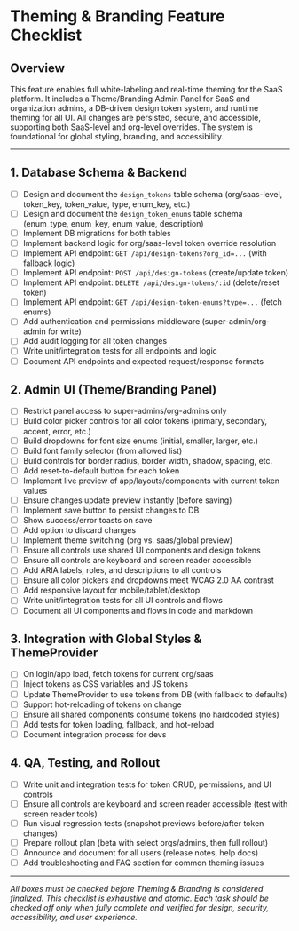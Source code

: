 # Theming & Branding Feature Checklist

## Overview

This feature enables full white-labeling and real-time theming for the SaaS platform. It includes a Theme/Branding Admin Panel for SaaS and organization admins, a DB-driven design token system, and runtime theming for all UI. All changes are persisted, secure, and accessible, supporting both SaaS-level and org-level overrides. The system is foundational for global styling, branding, and accessibility.

---

## 1. Database Schema & Backend
- [ ] Design and document the `design_tokens` table schema (org/saas-level, token_key, token_value, type, enum_key, etc.)
- [ ] Design and document the `design_token_enums` table schema (enum_type, enum_key, enum_value, description)
- [ ] Implement DB migrations for both tables
- [ ] Implement backend logic for org/saas-level token override resolution
- [ ] Implement API endpoint: `GET /api/design-tokens?org_id=...` (with fallback logic)
- [ ] Implement API endpoint: `POST /api/design-tokens` (create/update token)
- [ ] Implement API endpoint: `DELETE /api/design-tokens/:id` (delete/reset token)
- [ ] Implement API endpoint: `GET /api/design-token-enums?type=...` (fetch enums)
- [ ] Add authentication and permissions middleware (super-admin/org-admin for write)
- [ ] Add audit logging for all token changes
- [ ] Write unit/integration tests for all endpoints and logic
- [ ] Document API endpoints and expected request/response formats

## 2. Admin UI (Theme/Branding Panel)
- [ ] Restrict panel access to super-admins/org-admins only
- [ ] Build color picker controls for all color tokens (primary, secondary, accent, error, etc.)
- [ ] Build dropdowns for font size enums (initial, smaller, larger, etc.)
- [ ] Build font family selector (from allowed list)
- [ ] Build controls for border radius, border width, shadow, spacing, etc.
- [ ] Add reset-to-default button for each token
- [ ] Implement live preview of app/layouts/components with current token values
- [ ] Ensure changes update preview instantly (before saving)
- [ ] Implement save button to persist changes to DB
- [ ] Show success/error toasts on save
- [ ] Add option to discard changes
- [ ] Implement theme switching (org vs. saas/global preview)
- [ ] Ensure all controls use shared UI components and design tokens
- [ ] Ensure all controls are keyboard and screen reader accessible
- [ ] Add ARIA labels, roles, and descriptions to all controls
- [ ] Ensure all color pickers and dropdowns meet WCAG 2.0 AA contrast
- [ ] Add responsive layout for mobile/tablet/desktop
- [ ] Write unit/integration tests for all UI controls and flows
- [ ] Document all UI components and flows in code and markdown

## 3. Integration with Global Styles & ThemeProvider
- [ ] On login/app load, fetch tokens for current org/saas
- [ ] Inject tokens as CSS variables and JS tokens
- [ ] Update ThemeProvider to use tokens from DB (with fallback to defaults)
- [ ] Support hot-reloading of tokens on change
- [ ] Ensure all shared components consume tokens (no hardcoded styles)
- [ ] Add tests for token loading, fallback, and hot-reload
- [ ] Document integration process for devs

## 4. QA, Testing, and Rollout
- [ ] Write unit and integration tests for token CRUD, permissions, and UI controls
- [ ] Ensure all controls are keyboard and screen reader accessible (test with screen reader tools)
- [ ] Run visual regression tests (snapshot previews before/after token changes)
- [ ] Prepare rollout plan (beta with select orgs/admins, then full rollout)
- [ ] Announce and document for all users (release notes, help docs)
- [ ] Add troubleshooting and FAQ section for common theming issues

---

*All boxes must be checked before Theming & Branding is considered finalized. This checklist is exhaustive and atomic. Each task should be checked off only when fully complete and verified for design, security, accessibility, and user experience.* 